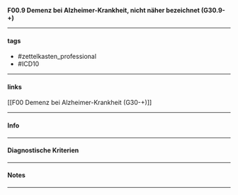 __F00.9 Demenz bei Alzheimer-Krankheit, nicht näher bezeichnet (G30.9-+)__

___________________________________________
#### tags

- #zettelkasten_professional
- #ICD10 
___________________________________________
#### links

[[F00 Demenz bei Alzheimer-Krankheit (G30-+)]]

___________________________________________
#### Info

___________________________________________
#### Diagnostische Kriterien

___________________________________________
#### Notes

___________________________________________

